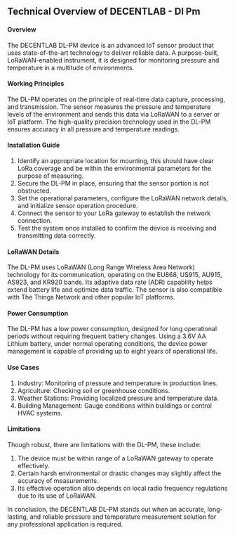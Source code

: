 ## Technical Overview of DECENTLAB - Dl Pm

#### Overview
The DECENTLAB DL-PM device is an advanced IoT sensor product that uses state-of-the-art technology to deliver reliable data. A purpose-built, LoRaWAN-enabled instrument, it is designed for monitoring pressure and temperature in a multitude of environments.

#### Working Principles
The DL-PM operates on the principle of real-time data capture, processing, and transmission. The sensor measures the pressure and temperature levels of the environment and sends this data via LoRaWAN to a server or IoT platform. The high-quality precision technology used in the DL-PM ensures accuracy in all pressure and temperature readings.

#### Installation Guide
1. Identify an appropriate location for mounting, this should have clear LoRa coverage and be within the environmental parameters for the purpose of measuring.
2. Secure the DL-PM in place, ensuring that the sensor portion is not obstructed.
3. Set the operational parameters, configure the LoRaWAN network details, and initialize sensor operation procedure.
4. Connect the sensor to your LoRa gateway to establish the network connection.
5. Test the system once installed to confirm the device is receiving and transmitting data correctly.

#### LoRaWAN Details
The DL-PM uses LoRaWAN (Long Range Wireless Area Network) technology for its communication, operating on the EU868, US915, AU915, AS923, and KR920 bands. Its adaptive data rate (ADR) capability helps extend battery life and optimize data traffic. The sensor is also compatible with The Things Network and other popular IoT platforms.

#### Power Consumption
The DL-PM has a low power consumption, designed for long operational periods without requiring frequent battery changes. Using a 3.6V AA Lithium battery, under normal operating conditions, the device power management is capable of providing up to eight years of operational life. 

#### Use Cases
1. Industry: Monitoring of pressure and temperature in production lines.
2. Agriculture: Checking soil or greenhouse conditions.
3. Weather Stations: Providing localized pressure and temperature data.
4. Building Management: Gauge conditions within buildings or control HVAC systems.

#### Limitations
Though robust, there are limitations with the DL-PM, these include:
1. The device must be within range of a LoRaWAN gateway to operate effectively.
2. Certain harsh environmental or drastic changes may slightly affect the accuracy of measurements.
3. Its effective operation also depends on local radio frequency regulations due to its use of LoRaWAN.

In conclusion, the DECENTLAB DL-PM stands out when an accurate, long-lasting, and reliable pressure and temperature measurement solution for any professional application is required.